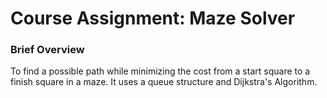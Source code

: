 # Course Assignment: Maze Solver
### Brief Overview
To find a possible path while minimizing the cost from a start square to a finish square in a maze. 
It uses a queue structure and Dijkstra's Algorithm. 
